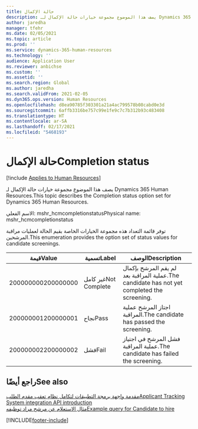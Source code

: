 ```yaml
---
title: حالة الإكمال
description: يصف هذا الموضوع مجموعة خيارات حالة الإكمال لـ Dynamics 365 Human Resources.
author: jaredha
manager: tfehr
ms.date: 02/05/2021
ms.topic: article
ms.prod: ''
ms.service: dynamics-365-human-resources
ms.technology: ''
audience: Application User
ms.reviewer: anbichse
ms.custom: ''
ms.assetid: ''
ms.search.region: Global
ms.author: jaredha
ms.search.validFrom: 2021-02-05
ms.dyn365.ops.version: Human Resources
ms.openlocfilehash: d8ea90785f303301a21a4ac799578b08cabd0e3d
ms.sourcegitcommit: 6affb3316be757c99e1fe9c7c7b312b93c483408
ms.translationtype: HT
ms.contentlocale: ar-SA
ms.lasthandoff: 02/17/2021
ms.locfileid: "5468193"
---
```

# <a name="completion-status"></a><span data-ttu-id="cdc88-103">حالة الإكمال</span><span class="sxs-lookup"><span data-stu-id="cdc88-103">Completion status</span></span>

[!include [Applies to Human Resources](../includes/applies-to-hr.md)]

<span data-ttu-id="cdc88-104">يصف هذا الموضوع مجموعة خيارات حالة الإكمال لـ Dynamics 365 Human Resources.</span><span class="sxs-lookup"><span data-stu-id="cdc88-104">This topic describes the Completion status option set for Dynamics 365 Human Resources.</span></span>

<span data-ttu-id="cdc88-105">الاسم الفعلي: mshr_hcmcompletionstatus</span><span class="sxs-lookup"><span data-stu-id="cdc88-105">Physical name: mshr_hcmcompletionstatus</span></span>

<span data-ttu-id="cdc88-106">توفر قائمة التعداد هذه مجموعة الخيارات الخاصة بقيم الحالة لعمليات مراقبة المرشحين.</span><span class="sxs-lookup"><span data-stu-id="cdc88-106">This enumeration provides the option set of status values for candidate screenings.</span></span> 

| <span data-ttu-id="cdc88-107">قيمة</span><span class="sxs-lookup"><span data-stu-id="cdc88-107">Value</span></span> | <span data-ttu-id="cdc88-108">تسمية</span><span class="sxs-lookup"><span data-stu-id="cdc88-108">Label</span></span> | <span data-ttu-id="cdc88-109">الوصف</span><span class="sxs-lookup"><span data-stu-id="cdc88-109">Description</span></span> |
| --- | --- | --- |
| <span data-ttu-id="cdc88-110">200000000</span><span class="sxs-lookup"><span data-stu-id="cdc88-110">200000000</span></span> | <span data-ttu-id="cdc88-111">غير كامل</span><span class="sxs-lookup"><span data-stu-id="cdc88-111">Not Complete</span></span> | <span data-ttu-id="cdc88-112">لم يقم المرشح بإكمال عملية المراقبة بعد.</span><span class="sxs-lookup"><span data-stu-id="cdc88-112">The candidate has not yet completed the screening.</span></span> |
| <span data-ttu-id="cdc88-113">200000001</span><span class="sxs-lookup"><span data-stu-id="cdc88-113">200000001</span></span> | <span data-ttu-id="cdc88-114">نجاح</span><span class="sxs-lookup"><span data-stu-id="cdc88-114">Pass</span></span> | <span data-ttu-id="cdc88-115">اجتاز المرشح عملية المراقبة.</span><span class="sxs-lookup"><span data-stu-id="cdc88-115">The candidate has passed the screening.</span></span> |
| <span data-ttu-id="cdc88-116">200000002</span><span class="sxs-lookup"><span data-stu-id="cdc88-116">200000002</span></span> | <span data-ttu-id="cdc88-117">فشل</span><span class="sxs-lookup"><span data-stu-id="cdc88-117">Fail</span></span> | <span data-ttu-id="cdc88-118">فشل المرشح في اجتياز عملية المراقبة.</span><span class="sxs-lookup"><span data-stu-id="cdc88-118">The candidate has failed the screening.</span></span> |

## <a name="see-also"></a><span data-ttu-id="cdc88-119">راجع أيضًا</span><span class="sxs-lookup"><span data-stu-id="cdc88-119">See also</span></span>

[<span data-ttu-id="cdc88-120">مقدمة واجهة برمجة التطبيقات لتكامل نظام تعقب مقدم الطلب</span><span class="sxs-lookup"><span data-stu-id="cdc88-120">Applicant Tracking System integration API introduction</span></span>](hr-admin-integration-ats-api-introduction.md)<br>
[<span data-ttu-id="cdc88-121">مثال الاستعلام عن مرشح مراد توظيفه</span><span class="sxs-lookup"><span data-stu-id="cdc88-121">Example query for Candidate to hire</span></span>](hr-admin-integration-ats-api-candidate-to-hire-example-query.md)


[!INCLUDE[footer-include](../includes/footer-banner.md)]